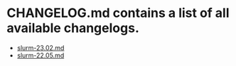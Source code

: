 # CHANGELOG.md contains a list of all available changelogs.

- [slurm-23.02.md](./CHANGELOG/slurm-23.02.md)
- [slurm-22.05.md](./CHANGELOG/slurm-22.05.md)
